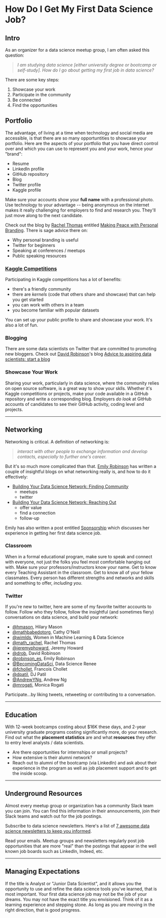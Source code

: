 # How Do I Get My First Data Science Job?

## Intro
As an organizer for a data science meetup group, I am often asked this question:  
>*I am studying data science [either university degree or bootcamp or self-study].  How do I go about getting my first job in data science?*

There are some key steps:  
1.  Showcase your work
2.  Participate in the community
3.  Be connected
4.  Find the opportunities

## Portfolio
The advantage, of living at a time when technology and social media are accessible, is that there are so many opportuntities to showcase your portfolio.  Here are the aspects of your portfolio that you have direct control over and which you can use to represent you and your work, hence your "brand":  
- Resume
- LinkedIn profile
- GitHub repository
- Blog
- Twitter profile
- Kaggle profile

Make sure your accounts show your **full name** with a professional photo.  Use technology to your advantage -- being anonymous on the internet makes it really challenging for employers to find and research you.  They'll just move along to the next candidate.  

Check out the blog by [Rachel Thomas](https://twitter.com/math_rachel) entitled [Making Peace with Personal Branding](http://www.fast.ai/2017/12/18/personal-brand/).  There is sage advice there on:  
- Why personal branding is useful
- Twitter for beginners
- Speaking at conferences / meetups
- Public speaking resources

### [Kaggle Competitions](https://www.kaggle.com/competitions)
Participating in Kaggle competitions has a lot of benefits:  
- there's a friendly community
- there are *kernels* (code that others share and showcase) that can help you get started
- you can work with others in a team
- you become familiar with popular datasets

You can set up your public profile to share and showcase your work.  It's also a lot of fun.  

### Blogging
There are some data scientists on Twitter that are committed to promoting new bloggers.  Check out [David Robinson](https://twitter.com/drob)'s blog [Advice to aspiring data scientists: start a blog](http://varianceexplained.org/r/start-blog/)

### Showcase Your Work
Sharing your work, particularly in data science, where the community relies on open source software, is a great way to show your sklls.  Whether it's Kaggle competitions or projects, make your code available in a GitHub repository and write a corresponding blog.  Employers *do look* at GitHub accounts of candidates to see their GitHub activity, coding level and projects.  

---
## Networking
Networking is critical.  A definition of networking is:  
>*interact with other people to exchange information and develop contacts, especially to further one's career.*   

But it's so much more complicated than that.  [Emily Robinson](https://twitter.com/robinson_es) has written a couple of insightful blogs on what networking really is, and how to do it effectively:  
- [Building Your Data Science Network: Finding Community](https://robinsones.github.io/Building-Your-Data-Science-Network-Finding-Community/)
  - meetups
  - twitter
- [Building Your Data Science Network: Reaching Out](https://robinsones.github.io/Building-Your-Data-Science-Network-Reaching-Out/)
  - offer value
  - find a connection
  - follow-up

Emily has also written a post entitled [Sponsorship](https://robinsones.github.io/The-Importance-of-Sponsorship/) which discusses her experience in getting her first data science job.  

### Classroom
When in a formal educational program, make sure to speak and connect with everyone, not just the folks you feel most comfortable hanging out with.  Make sure your professors/instructors know your name.  Get to know every Teaching Assistant in the classroom.  Get to know all of your fellow classmates.  Every person has different strengths and networks and skills and something to offer, *including you*. 

### Twitter
If you're new to twitter, here are some of my favorite twitter accounts to follow.  Follow who they follow, follow the insightful (and sometimes fiery) conversations on data science, and build your network:  
- [@hmason](https://twitter.com/hmason), Hilary Mason
- [@mathbabedotorg](https://twitter.com/mathbabedotorg), Cathy O'Neill
- [@wimlds](https://twitter.com/wimlds), Women in Machine Learning & Data Science
- [@math_rachel](https://twitter.com/math_rachel), Rachel Thomas
- [@jeremyphoward](https://twitter.com/jeremyphoward), Jeremy Howard
- [@drob](https://twitter.com/drob), David Robinson
- [@robinson_es](https://twitter.com/robinson_es), Emily Robinson
- [@BecomingDataSci](https://twitter.com/BecomingDataSci), Data Science Renee
- [@fchollet](https://twitter.com/fchollet), Francois Chollet
- [@dpatil](https://twitter.com/dpatil), DJ Patil
- [@AndrewYNg](https://twitter.com/AndrewYNg), Andrew Ng
- [@mrogati](https://twitter.com/mrogati), Monica Rogati

Participate...by liking tweets, retweeting or contributing to a conversation.  

---
## Education
With 12-week bootcamps costing about $16K these days, and 2-year university graduate programs costing significantly more, do your research.  Find out what the **placement statistics** are and what **resources** they offer to entry level analysts / data scientists.  
- Are there opportunities for internships or small projects?  
- How extensive is their alumni network?  
- Reach out to alumni of the bootcamp (via LinkedIn) and ask about their experience in the program as well as job placement support and to get the inside scoop.    

---
## Underground Resources
Almost every meetup group or organization has a community Slack team you can join.  You can find this information in their announcements, join their Slack teams and watch out for the job postings.  

Subscribe to data science newsletters.  Here's a list of [7 awesome data science newsletters to keep you informed](https://www.dataquest.io/blog/data-science-newsletters/).

Read your emails.  Meetup groups and newsletters regularly post job opportunities that are more "real" than the postings that appear in the well known job boards such as LinkedIn, Indeed, etc. 

---
## Managing Expectations
If the title is Analyst or "Junior Data Scientist", and it allows you the opportunity to use and refine the data science tools you've learned, that is most important.  Your first data science job may not be the job of your dreams.  You may not have the exact title you envisioned.  Think of it as a learning experience and stepping stone.  As long as you are moving in the right direction, that is good progress.  


